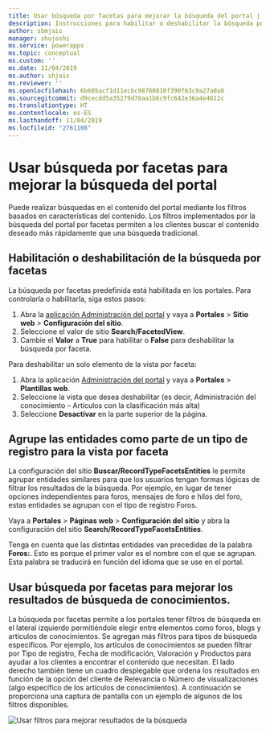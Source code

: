 ```yaml
---
title: Usar búsqueda por facetas para mejorar la búsqueda del portal | MicrosoftDocs
description: Instrucciones para habilitar o deshabilitar la búsqueda por facetas.
author: sbmjais
manager: shujoshi
ms.service: powerapps
ms.topic: conceptual
ms.custom: ''
ms.date: 11/04/2019
ms.author: shjais
ms.reviewer: ''
ms.openlocfilehash: 6b605acf1d11ecbc98760810f390f63c9a27a0a6
ms.sourcegitcommit: d9cecdd5a35279d78aa1b6c9fc642e36a4e4612c
ms.translationtype: HT
ms.contentlocale: es-ES
ms.lasthandoff: 11/04/2019
ms.locfileid: "2761108"
---
```

# <a name="use-faceted-search-to-improve-portal-search"></a>Usar búsqueda por facetas para mejorar la búsqueda del portal

Puede realizar búsquedas en el contenido del portal mediante los filtros basados en características del contenido. Los filtros implementados por la búsqueda del portal por facetas permiten a los clientes buscar el contenido deseado más rápidamente que una búsqueda tradicional.

## <a name="enable-or-disable-faceted-search"></a>Habilitación o deshabilitación de la búsqueda por facetas

La búsqueda por facetas predefinida está habilitada en los portales. Para controlarla o habilitarla, siga estos pasos:

1. Abra la [aplicación Administración del portal](configure-portal.md) y vaya a **Portales** &gt; **Sitio web** &gt; **Configuración del sitio**.
2. Seleccione el valor de sitio **Search/FacetedView**. 
3. Cambie el **Valor** a **True** para habilitar o **False** para deshabilitar la búsqueda por faceta.

Para deshabilitar un solo elemento de la vista por faceta:

1. Abra la aplicación [Administración del portal](configure-portal.md) y vaya a **Portales** &gt; **Plantillas web**.
2. Seleccione la vista que desea deshabilitar (es decir, Administración del conocimiento – Artículos con la clasificación más alta)
3. Seleccione **Desactivar** en la parte superior de la página.

## <a name="group-entities-as-part-of-a-record-type-for-faceted-view"></a>Agrupe las entidades como parte de un tipo de registro para la vista por faceta

La configuración del sitio **Buscar/RecordTypeFacetsEntities** le permite agrupar entidades similares para que los usuarios tengan formas lógicas de filtrar los resultados de la búsqueda. Por ejemplo, en lugar de tener opciones independientes para foros, mensajes de foro e hilos del foro, estas entidades se agrupan con el tipo de registro Foros.

Vaya a **Portales** &gt; **Páginas web** &gt; **Configuración del sitio** y abra la configuración del sitio **Search/RecordTypeFacetsEntities**. 

Tenga en cuenta que las distintas entidades van precedidas de la palabra **Foros:**. Esto es porque el primer valor es el nombre con el que se agrupan. Esta palabra se traducirá en función del idioma que se use en el portal.

## <a name="use-faceted-search-to-improve-knowledge-search-results"></a>Usar búsqueda por facetas para mejorar los resultados de búsqueda de conocimientos.

La búsqueda por facetas permite a los portales tener filtros de búsqueda en el lateral izquierdo permitiéndole elegir entre elementos como foros, blogs y artículos de conocimientos. Se agregan más filtros para tipos de búsqueda específicos. Por ejemplo, los artículos de conocimientos se pueden filtrar por Tipo de registro, Fecha de modificación, Valoración y Productos para ayudar a los clientes a encontrar el contenido que necesitan. El lado derecho también tiene un cuadro desplegable que ordena los resultados en función de la opción del cliente de Relevancia o Número de visualizaciones (algo específico de los artículos de conocimientos). A continuación se proporciona una captura de pantalla con un ejemplo de algunos de los filtros disponibles.

![Usar filtros para mejorar resultados de la búsqueda](../media/faceted-search-filter.png "Usar filtros para mejorar resultados de la búsqueda")
